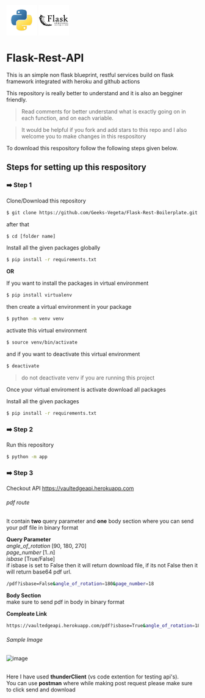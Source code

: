 
<code><img height="80" src="https://raw.githubusercontent.com/github/explore/80688e429a7d4ef2fca1e82350fe8e3517d3494d/topics/python/python.png"></code> <code><img height="80" src="https://raw.githubusercontent.com/github/explore/80688e429a7d4ef2fca1e82350fe8e3517d3494d/topics/flask/flask.png"></code> 

# Flask-Rest-API

This is an simple non flask blueprint, restful services build on flask framework integrated with heroku and github actions

This repository is really better to understand and it is also an begginer friendly.

> Read comments for better understand what is exactly going on in each function, and on each variable.

> It would be helpful if you fork and add stars to this repo and I also welcome you to make changes in this respository


To download this respository follow the following steps given below.


## Steps for setting up this respository


### ➡️ Step 1

Clone/Download this repository 

```bash
$ git clone https://github.com/Geeks-Vegeta/Flask-Rest-Boilerplate.git

```

after that 

```bash
$ cd [folder name]

```

Install all the given packages globally
```bash
$ pip install -r requirements.txt

```
**OR**

If you want to install the packages in virtual environment
```bash
$ pip install virtualenv

```

then create a virtual  environment in your package
```bash
$ python -m venv venv

```

activate this virtual environment
```bash
$ source venv/bin/activate

```

and if you want to deactivate this virtual environment
```bash
$ deactivate

```

> do not deactivate venv if you are running this project

Once your virtual enviroment is activate download all packages

Install all the given packages 
```bash
$ pip install -r requirements.txt

```

### ➡️ Step 2

Run this repository

```bash
$ python -m app

```

### ➡️ Step 3
Checkout API
https://vaultedgeapi.herokuapp.com

###### pdf route
It contain __two__ query parameter and __one__ body section where you can send your pdf file in binary format

**Query Parameter**
<br/>
*angle_of_rotation* [90, 180, 270]
<br/>
*page_number* [1..n]
<br/>
*isbase* [True/False]
<br/>
if isbase is set to False then it will return download file, if its not False then it will return base64 pdf url.

```bash
/pdf?isbase=False&angle_of_rotation=180&page_number=18

```

**Body Section**
<br/>
make sure to send pdf in body in binary format



**Compleate Link**
<br/>
```bash
https://vaultedgeapi.herokuapp.com/pdf?isbase=True&angle_of_rotation=180&page_number=18
```

###### Sample Image
![image](https://user-images.githubusercontent.com/89457811/200666035-2925e40a-bd92-452d-b279-e37c919e7f3b.png)

<br/>
Here I have used <strong>thunderClient</strong> (vs code extention for testing api's). <br/>
You can use <strong>postman</strong> where while making post request please make sure to click send and download
